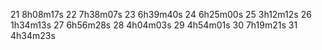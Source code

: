  
 
 
 
 
 
 
 
 
 
 
 
 
 
 
 
 
 
 
 
21 8h08m17s
22 7h38m07s
23 6h39m40s
24 6h25m00s
25 3h12m12s
26 1h34m13s
27 6h56m28s
28 4h04m03s
29 4h54m01s
30 7h19m21s
31 4h34m23s
